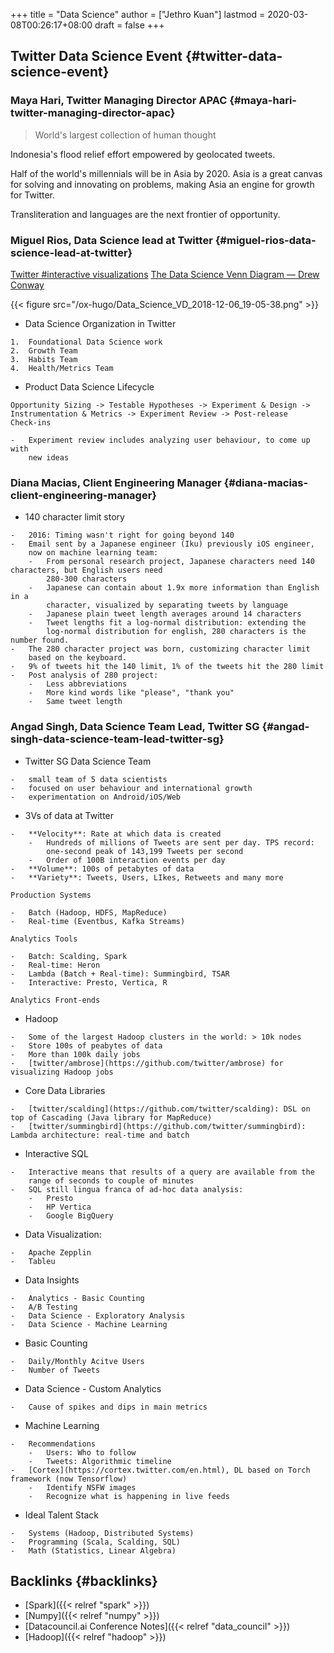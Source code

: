 +++
title = "Data Science"
author = ["Jethro Kuan"]
lastmod = 2020-03-08T00:26:17+08:00
draft = false
+++

## Twitter Data Science Event {#twitter-data-science-event}


### Maya Hari, Twitter Managing Director APAC {#maya-hari-twitter-managing-director-apac}

> World's largest collection of human thought

Indonesia's flood relief effort empowered by geolocated tweets.

Half of the world's millennials will be in Asia by 2020. Asia is a
great canvas for solving and innovating on problems, making Asia an
engine for growth for Twitter.

Transliteration and languages are the next frontier of opportunity.


### Miguel Rios, Data Science lead at Twitter {#miguel-rios-data-science-lead-at-twitter}

[Twitter #interactive visualizations](https://interactive.twitter.com/)
[The Data Science Venn Diagram — Drew Conway](http://drewconway.com/zia/2013/3/26/the-data-science-venn-diagram)

{{< figure src="/ox-hugo/Data_Science_VD_2018-12-06_19-05-38.png" >}}

-    Data Science Organization in Twitter

    1.  Foundational Data Science work
    2.  Growth Team
    3.  Habits Team
    4.  Health/Metrics Team

-    Product Data Science Lifecycle

    Opportunity Sizing -> Testable Hypotheses -> Experiment & Design ->
    Instrumentation & Metrics -> Experiment Review -> Post-release
    Check-ins

    -   Experiment review includes analyzing user behaviour, to come up with
        new ideas


### Diana Macias, Client Engineering Manager {#diana-macias-client-engineering-manager}

-    140 character limit story

    -   2016: Timing wasn't right for going beyond 140
    -   Email sent by a Japanese engineer (Iku) previously iOS engineer,
        now on machine learning team:
        -   From personal research project, Japanese characters need 140 characters, but English users need
            280-300 characters
        -   Japanese can contain about 1.9x more information than English in a
            character, visualized by separating tweets by language
        -   Japanese plain tweet length averages around 14 characters
        -   Tweet lengths fit a log-normal distribution: extending the
            log-normal distribution for english, 280 characters is the number found.
    -   The 280 character project was born, customizing character limit
        based on the keyboard.
    -   9% of tweets hit the 140 limit, 1% of the tweets hit the 280 limit
    -   Post analysis of 280 project:
        -   Less abbreviations
        -   More kind words like "please", "thank you"
        -   Same tweet length


### Angad Singh, Data Science Team Lead, Twitter SG {#angad-singh-data-science-team-lead-twitter-sg}

-    Twitter SG Data Science Team

    -   small team of 5 data scientists
    -   focused on user behaviour and international growth
    -   experimentation on Android/iOS/Web

-    3Vs of data at Twitter

    -   **Velocity**: Rate at which data is created
        -   Hundreds of millions of Tweets are sent per day. TPS record:
            one-second peak of 143,199 Tweets per second
        -   Order of 100B interaction events per day
    -   **Volume**: 100s of petabytes of data
    -   **Variety**: Tweets, Users, LIkes, Retweets and many more

    Production Systems

    -   Batch (Hadoop, HDFS, MapReduce)
    -   Real-time (Eventbus, Kafka Streams)

    Analytics Tools

    -   Batch: Scalding, Spark
    -   Real-time: Heron
    -   Lambda (Batch + Real-time): Summingbird, TSAR
    -   Interactive: Presto, Vertica, R

    Analytics Front-ends

-    Hadoop

    -   Some of the largest Hadoop clusters in the world: > 10k nodes
    -   Store 100s of peabytes of data
    -   More than 100k daily jobs
    -   [twitter/ambrose](https://github.com/twitter/ambrose) for visualizing Hadoop jobs

-    Core Data Libraries

    -   [twitter/scalding](https://github.com/twitter/scalding): DSL on top of Cascading (Java library for MapReduce)
    -   [twitter/summingbird](https://github.com/twitter/summingbird): Lambda architecture: real-time and batch

-    Interactive SQL

    -   Interactive means that results of a query are available from the
        range of seconds to couple of minutes
    -   SQL still lingua franca of ad-hoc data analysis:
        -   Presto
        -   HP Vertica
        -   Google BigQuery

-    Data Visualization:

    -   Apache Zepplin
    -   Tableu

-    Data Insights

    -   Analytics - Basic Counting
    -   A/B Testing
    -   Data Science - Exploratory Analysis
    -   Data Science - Machine Learning

-    Basic Counting

    -   Daily/Monthly Acitve Users
    -   Number of Tweets

-    Data Science - Custom Analytics

    -   Cause of spikes and dips in main metrics

-    Machine Learning

    -   Recommendations
        -   Users: Who to follow
        -   Tweets: Algorithmic timeline
    -   [Cortex](https://cortex.twitter.com/en.html), DL based on Torch framework (now Tensorflow)
        -   Identify NSFW images
        -   Recognize what is happening in live feeds

-    Ideal Talent Stack

    -   Systems (Hadoop, Distributed Systems)
    -   Programming (Scala, Scalding, SQL)
    -   Math (Statistics, Linear Algebra)


## Backlinks {#backlinks}

-   [Spark]({{< relref "spark" >}})
-   [Numpy]({{< relref "numpy" >}})
-   [Datacouncil.ai Conference Notes]({{< relref "data_council" >}})
-   [Hadoop]({{< relref "hadoop" >}})
